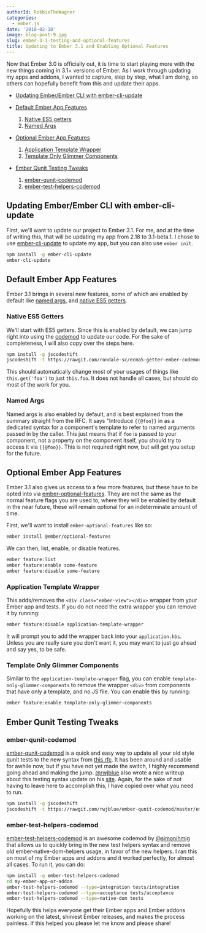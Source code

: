 ```yaml
---
authorId: RobbieTheWagner
categories:
  - ember.js
date: '2018-02-18'
image: blog-post-9.jpg
slug: ember-3-1-testing-and-optional-features
title: Updating to Ember 3.1 and Enabling Optional Features
---
```


Now that Ember 3.0 is officially out, it is time to start playing more with the
new things coming in 3.1+ versions of Ember. As I work through updating my apps
and addons, I wanted to capture, step by step, what I am doing, so others can
hopefully benefit from this and update their apps.

- [Updating Ember/Ember CLI with ember-cli-update](#updating-ember)

- [Default Ember App Features](#default-features)

  1. [Native ES5 getters](#native-es5-getters)
  1. [Named Args](#named-args)

- [Optional Ember App Features](#optional-features)

  1. [Application Template Wrapper](#application-template-wrapper)
  1. [Template Only Glimmer Components](#template-only-glimmer-components)

- [Ember Qunit Testing Tweaks](#testing-tweaks)
  1. [ember-qunit-codemod](#ember-qunit-codemod)
  1. [ember-test-helpers-codemod](#ember-test-helpers-codemod)

<h2 id="updating-ember">Updating Ember/Ember CLI with ember-cli-update</h2>

First, we'll want to update our project to Ember 3.1. For me, and at the time of
writing this, that will be updating my app from 2.18 to 3.1-beta.1. I chose to
use [ember-cli-update](https://github.com/kellyselden/ember-cli-update) to
update my app, but you can also use `ember init`.

```bash
npm install -g ember-cli-update
ember-cli-update
```

<h2 id="default-features">Default Ember App Features</h2>

Ember 3.1 brings in several new features, some of which are enabled by default
like
[named args](https://github.com/emberjs/rfcs/blob/master/text/0276-named-args.md),
and
[native ES5 getters](https://github.com/emberjs/rfcs/blob/master/text/0281-es5-getters.md).

<h3 id="native-es5-getters">Native ES5 Getters</h3>

We'll start with ES5 getters. Since this is enabled by default, we can jump
right into using the
[codemod](https://github.com/rondale-sc/es5-getter-ember-codemod) to update our
code. For the sake of completeness, I will also copy over the steps here.

```bash
npm install -g jscodeshift
jscodeshift -t https://rawgit.com/rondale-sc/ecma5-getter-ember-codemod/master/es5-getter-ember-codemod.js ./app
```

This should automatically change most of your usages of things like
`this.get('foo')` to just `this.foo`. It does not handle all cases, but should
do most of the work for you.

<h3 id="named-args">Named Args</h3>

Named args is also enabled by default, and is best explained from the summary
straight from the RFC. It says "Introduce `{{@foo}}` in as a dedicated syntax
for a component's template to refer to named arguments passed in by the caller.
This just means that if `foo` is passed to your component, not a property on the
component itself, you should try to access it via `{{@foo}}`. This is not
required right now, but will get you setup for the future.

<h2 id="optional-features">Optional Ember App Features</h2>

Ember 3.1 also gives us access to a few more features, but these have to be
opted into via
[ember-optional-features](https://github.com/emberjs/ember-optional-features).
They are not the same as the normal feature flags you are used to, where they
will be enabled by default in the near future, these will remain optional for an
indeterminate amount of time.

First, we'll want to install `ember-optional-features` like so:

```bash
ember install @ember/optional-features
```

We can then, list, enable, or disable features.

```bash
ember feature:list
ember feature:enable some-feature
ember feature:disable some-feature
```

<h3 id="application-template-wrapper">Application Template Wrapper</h3>

This adds/removes the `<div class="ember-view"></div>` wrapper from your Ember
app and tests. If you do not need the extra wrapper you can remove it by
running:

```bash
ember feature:disable application-template-wrapper
```

It will prompt you to add the wrapper back into your `application.hbs`. Unless
you are really sure you don't want it, you may want to just go ahead and say
yes, to be safe.

<h3 id="template-only-glimmer-components">Template Only Glimmer Components</h3>

Similar to the `application-template-wrapper` flag, you can enable
`template-only-glimmer-components` to remove the wrapper `<div>` from components
that have only a template, and no JS file. You can enable this by running:

```bash
ember feature:enable template-only-glimmer-components
```

<h2 id="testing-tweaks">Ember Qunit Testing Tweaks</h2>

<h3 id="ember-qunit-codemod">ember-qunit-codemod</h3>

[ember-qunit-codemod](https://github.com/rwjblue/ember-qunit-codemod) is a quick
and easy way to update all your old style qunit tests to the new syntax from
[this rfc](https://github.com/emberjs/rfcs/blob/master/text/0232-simplify-qunit-testing-api.md).
It has been around and usable for awhile now, but if you have not yet made the
switch, I highly recommend going ahead and making the jump.
[@rwjblue](https://twitter.com/rwjblue) also wrote a nice writeup about this
testing syntax update on his
[site](http://rwjblue.com/2017/10/23/ember-qunit-simplication/). Again, for the
sake of not having to leave here to accomplish this, I have copied over what you
need to run.

```bash
npm install -g jscodeshift
jscodeshift -t https://rawgit.com/rwjblue/ember-qunit-codemod/master/ember-qunit-codemod.js ./tests/
```

<h3 id="ember-test-helpers-codemod">ember-test-helpers-codemod</h3>

[ember-test-helpers-codemod](https://github.com/simonihmig/ember-test-helpers-codemod)
is an awesome codemod by [@simonihmig](https://twitter.com/simonihmig) that
allows us to quickly bring in the new test helpers syntax and remove old
ember-native-dom-helpers usage, in favor of the new helpers. I ran this on most
of my Ember apps and addons and it worked perfectly, for almost all cases. To
run it, you can do:

```bash
npm install -g ember-test-helpers-codemod
cd my-ember-app-or-addon
ember-test-helpers-codemod --type=integration tests/integration
ember-test-helpers-codemod --type=acceptance tests/acceptance
ember-test-helpers-codemod --type=native-dom tests
```

Hopefully this helps everyone get their Ember apps and Ember addons working on
the latest, shiniest Ember releases, and makes the process painless. If this
helped you please let me know and please share!
